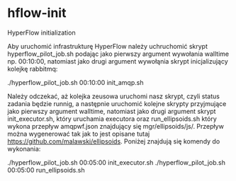 # hflow-init
HyperFlow initialization

Aby uruchomić infrastrukturę HyperFlow należy uchruchomić skrypt hyperflow_pilot_job.sh podając jako pierwszy argument wywołania walltime np. 00:10:00, natomiast jako drugi argument wywołąnia skrypt inicjalizujący kolejkę rabbitmq:

./hyperflow_pilot_job.sh 00:10:00 init_amqp.sh

Należy odczekać, aż kolejka zeusowa uruchomi nasz skrypt, czyli status zadania będzie runnig, a następnie uruchomić kolejne skrypty przyjmujące jako pierwszy argument walltime, natomiast jako drugi argument skrypt init_executor.sh, który uruchamia executora oraz run_ellipsoids.sh który wykona przepływ amqpwf.json znajdujący się mgr/ellipsoids/js/. Przepływ można wygenerować tak jak to jest opisane tutaj https://github.com/malawski/ellipsoids. Poniżej znajdują się komendy do wykonania:

./hyperflow_pilot_job.sh 00:05:00 init_executor.sh
./hyperflow_pilot_job.sh 00:05:00 run_ellipsoids.sh
